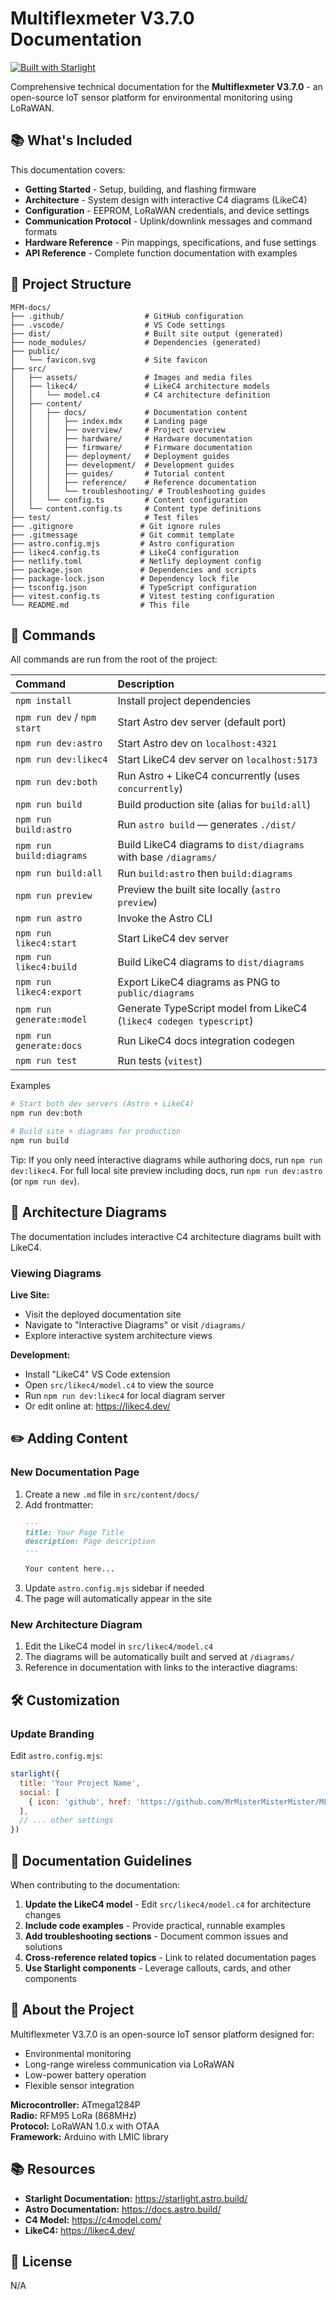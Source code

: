 # Multiflexmeter V3.7.0 Documentation

[![Built with Starlight](https://astro.badg.es/v2/built-with-starlight/tiny.svg)](https://starlight.astro.build)

Comprehensive technical documentation for the **Multiflexmeter V3.7.0** - an open-source IoT sensor platform for environmental monitoring using LoRaWAN.

## 📚 What's Included

This documentation covers:

- **Getting Started** - Setup, building, and flashing firmware
- **Architecture** - System design with interactive C4 diagrams (LikeC4)
- **Configuration** - EEPROM, LoRaWAN credentials, and device settings
- **Communication Protocol** - Uplink/downlink messages and command formats
- **Hardware Reference** - Pin mappings, specifications, and fuse settings
- **API Reference** - Complete function documentation with examples

<!-- ## 🚀 Quick Start

### View Documentation Locally

```bash
npm install
npm run dev
```

Then open your browser to: **http://localhost:4321**

### Build for Production

```bash
npm run build
```

The static site will be generated in the `dist/` directory. -->

## 📁 Project Structure

```
MFM-docs/
├── .github/                  # GitHub configuration
├── .vscode/                  # VS Code settings
├── dist/                     # Built site output (generated)
├── node_modules/             # Dependencies (generated)
├── public/
│   └── favicon.svg           # Site favicon
├── src/
│   ├── assets/               # Images and media files
│   ├── likec4/               # LikeC4 architecture models
│   │   └── model.c4          # C4 architecture definition
│   ├── content/
│   │   ├── docs/             # Documentation content
│   │   │   ├── index.mdx     # Landing page
│   │   │   ├── overview/     # Project overview
│   │   │   ├── hardware/     # Hardware documentation
│   │   │   ├── firmware/     # Firmware documentation
│   │   │   ├── deployment/   # Deployment guides
│   │   │   ├── development/  # Development guides
│   │   │   ├── guides/       # Tutorial content
│   │   │   ├── reference/    # Reference documentation
│   │   │   └── troubleshooting/ # Troubleshooting guides
│   │   └── config.ts         # Content configuration
│   └── content.config.ts     # Content type definitions
├── test/                     # Test files
├── .gitignore               # Git ignore rules
├── .gitmessage              # Git commit template
├── astro.config.mjs         # Astro configuration
├── likec4.config.ts         # LikeC4 configuration
├── netlify.toml             # Netlify deployment config
├── package.json             # Dependencies and scripts
├── package-lock.json        # Dependency lock file
├── tsconfig.json            # TypeScript configuration
├── vitest.config.ts         # Vitest testing configuration
└── README.md                # This file
```

## 🧞 Commands

All commands are run from the root of the project:

| Command | Description |
| :--- | :--- |
| `npm install` | Install project dependencies |
| `npm run dev` / `npm start` | Start Astro dev server (default port) |
| `npm run dev:astro` | Start Astro dev on `localhost:4321` |
| `npm run dev:likec4` | Start LikeC4 dev server on `localhost:5173` |
| `npm run dev:both` | Run Astro + LikeC4 concurrently (uses `concurrently`) |
| `npm run build` | Build production site (alias for `build:all`) |
| `npm run build:astro` | Run `astro build` — generates `./dist/` |
| `npm run build:diagrams` | Build LikeC4 diagrams to `dist/diagrams` with base `/diagrams/` |
| `npm run build:all` | Run `build:astro` then `build:diagrams` |
| `npm run preview` | Preview the built site locally (`astro preview`) |
| `npm run astro` | Invoke the Astro CLI |
| `npm run likec4:start` | Start LikeC4 dev server |
| `npm run likec4:build` | Build LikeC4 diagrams to `dist/diagrams` |
| `npm run likec4:export` | Export LikeC4 diagrams as PNG to `public/diagrams` |
| `npm run generate:model` | Generate TypeScript model from LikeC4 (`likec4 codegen typescript`) |
| `npm run generate:docs` | Run LikeC4 docs integration codegen |
| `npm run test` | Run tests (`vitest`) |

Examples
```bash
# Start both dev servers (Astro + LikeC4)
npm run dev:both

# Build site + diagrams for production
npm run build
```

Tip: If you only need interactive diagrams while authoring docs, run `npm run dev:likec4`. For full local site preview including docs, run `npm run dev:astro` (or `npm run dev`).

## 🎨 Architecture Diagrams

The documentation includes interactive C4 architecture diagrams built with LikeC4.

### Viewing Diagrams

**Live Site:**
- Visit the deployed documentation site
- Navigate to "Interactive Diagrams" or visit `/diagrams/`
- Explore interactive system architecture views

**Development:**
- Install "LikeC4" VS Code extension
- Open `src/likec4/model.c4` to view the source
- Run `npm run dev:likec4` for local diagram server
- Or edit online at: https://likec4.dev/

<!-- ## 🚢 Deployment

### GitHub Pages

```bash
npm run build
# Deploy the dist/ folder to GitHub Pages
```

### Netlify

1. Run `npm run build`
2. Drag and drop the `dist/` folder to Netlify
3. Or connect your GitHub repo for auto-deployment

### Vercel

1. Connect your GitHub repository
2. Vercel auto-detects Astro and configures build settings
3. Deploy automatically on every commit -->

## ✏️ Adding Content

### New Documentation Page

1. Create a new `.md` file in `src/content/docs/`
2. Add frontmatter:
   ```markdown
   ---
   title: Your Page Title
   description: Page description
   ---
   
   Your content here...
   ```
3. Update `astro.config.mjs` sidebar if needed
4. The page will automatically appear in the site

### New Architecture Diagram

1. Edit the LikeC4 model in `src/likec4/model.c4`
2. The diagrams will be automatically built and served at `/diagrams/`
3. Reference in documentation with links to the interactive diagrams:

## 🛠️ Customization

### Update Branding

Edit `astro.config.mjs`:

```javascript
starlight({
  title: 'Your Project Name',
  social: [
    { icon: 'github', href: 'https://github.com/MrMisterMisterMister/MFM-docs' }
  ],
  // ... other settings
})
```

<!-- ### Add Logo

Replace `src/assets/houston.webp` with your logo and update `src/content/docs/index.mdx`. -->

<!-- ### Modify Theme

Starlight supports custom CSS. See [Starlight's customization guide](https://starlight.astro.build/guides/customization/). -->

## 📖 Documentation Guidelines

When contributing to the documentation:

1. **Update the LikeC4 model** - Edit `src/likec4/model.c4` for architecture changes
2. **Include code examples** - Provide practical, runnable examples
3. **Add troubleshooting sections** - Document common issues and solutions
4. **Cross-reference related topics** - Link to related documentation pages
5. **Use Starlight components** - Leverage callouts, cards, and other components

## 🤝 About the Project

Multiflexmeter V3.7.0 is an open-source IoT sensor platform designed for:
- Environmental monitoring
- Long-range wireless communication via LoRaWAN
- Low-power battery operation
- Flexible sensor integration

**Microcontroller:** ATmega1284P  
**Radio:** RFM95 LoRa (868MHz)  
**Protocol:** LoRaWAN 1.0.x with OTAA  
**Framework:** Arduino with LMIC library

## 📚 Resources

- **Starlight Documentation:** https://starlight.astro.build/
- **Astro Documentation:** https://docs.astro.build/
- **C4 Model:** https://c4model.com/
- **LikeC4:** https://likec4.dev/

## 📄 License

N/A